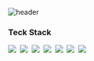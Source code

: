 ![header](https://capsule-render.vercel.app/api?type=waving&color=gradient&height=270&text=hhhhyelim&fontSize=60)

<h3>Teck Stack</h3>
<img src="https://img.shields.io/badge/C-#A8B9CC?style=flat-square&logo=C&logoColor=white"/>&nbsp 
<img src="https://img.shields.io/badge/C++-#00599C?style=flat-square&logo=C++&logoColor=white"/>&nbsp 
<img src="https://img.shields.io/badge/python-#3776AB?style=flat-square&logo=Python&logoColor=white"/>&nbsp 
<img src="https://img.shields.io/badge/javascript-#00599C?style=flat-square&logo=JavaScript&logoColor=white"/>&nbsp 
<img src="https://img.shields.io/badge/html5-#E34F26?style=flat-square&logo=HTML&logoColor=white"/>&nbsp
<img src="https://img.shields.io/badge/css3-#1572B6?style=flat-square&logo=CSS&logoColor=white"/>&nbsp
<img src="https://img.shields.io/badge/react-#61DAFB?style=flat-square&logo=React&logoColor=white"/>&nbsp
